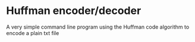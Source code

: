 # Huffman encoder/decoder

A very simple command line program using the Huffman code algorithm to encode a plain txt file
